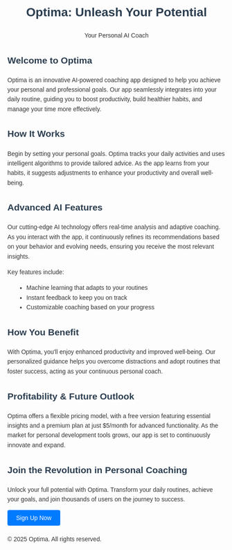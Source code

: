 <html lang="en">
<head>
  <meta charset="UTF-8">
  <title>Optima: Unleash Your Potential with Your Personal AI Coach</title>
  <meta name="viewport" content="width=device-width, initial-scale=1.0">
  <meta name="description" content="Optima - Unleash Your Potential: Transform your life with personalized AI coaching that boosts productivity, builds habits, and guides you to success.">
  <style>
    body { font-family: Arial, sans-serif; line-height: 1.6; margin: 20px; color: #333; }
    header, section, footer { margin-bottom: 20px; }
    h1, h2 { color: #2c3e50; }
    ul { list-style: disc; margin-left: 20px; }
    button { background: #007BFF; color: #fff; border: none; padding: 10px 20px; border-radius: 4px; cursor: pointer; font-size: 1em; }
    button a { color: #fff; text-decoration: none; }
  </style>
</head>
<body>
  <header>
    <h1>Optima: Unleash Your Potential</h1>
    <p>Your Personal AI Coach</p>
  </header>

  <section>
    <h2>Welcome to Optima</h2>
    <p>
      Optima is an innovative AI-powered coaching app designed to help you achieve your personal and professional goals. Our app seamlessly integrates into your daily routine, guiding you to boost productivity, build healthier habits, and manage your time more effectively.
    </p>
  </section>

  <section>
    <h2>How It Works</h2>
    <p>
      Begin by setting your personal goals. Optima tracks your daily activities and uses intelligent algorithms to provide tailored advice. As the app learns from your habits, it suggests adjustments to enhance your productivity and overall well-being.
    </p>
  </section>

  <section>
    <h2>Advanced AI Features</h2>
    <p>
      Our cutting-edge AI technology offers real-time analysis and adaptive coaching. As you interact with the app, it continuously refines its recommendations based on your behavior and evolving needs, ensuring you receive the most relevant insights.
    </p>
    <p>Key features include:</p>
    <ul>
      <li>Machine learning that adapts to your routines</li>
      <li>Instant feedback to keep you on track</li>
      <li>Customizable coaching based on your progress</li>
    </ul>
  </section>

  <section>
    <h2>How You Benefit</h2>
    <p>
      With Optima, you'll enjoy enhanced productivity and improved well-being. Our personalized guidance helps you overcome distractions and adopt routines that foster success, acting as your continuous personal coach.
    </p>
  </section>

  <section>
    <h2>Profitability & Future Outlook</h2>
    <p>
      Optima offers a flexible pricing model, with a free version featuring essential insights and a premium plan at just $5/month for advanced functionality. As the market for personal development tools grows, our app is set to continuously innovate and expand.
    </p>
  </section>

  <section>
    <h2>Join the Revolution in Personal Coaching</h2>
    <p>
      Unlock your full potential with Optima. Transform your daily routines, achieve your goals, and join thousands of users on the journey to success.
    </p>
    <button><a href="https://www.optima.com/signup">Sign Up Now</a></button>
  </section>

  <footer>
    <p>&copy; 2025 Optima. All rights reserved.</p>
  </footer>
</body>
</html>
